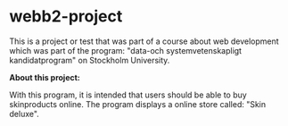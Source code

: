 # webb2-project

This is a project or test that was part of a course about web development which was part of the program: "data-och systemvetenskapligt kandidatprogram" on Stockholm University.

**About this project:**

With this program, it is intended that users should be able to buy skinproducts online. The program displays a online store called: "Skin deluxe".
